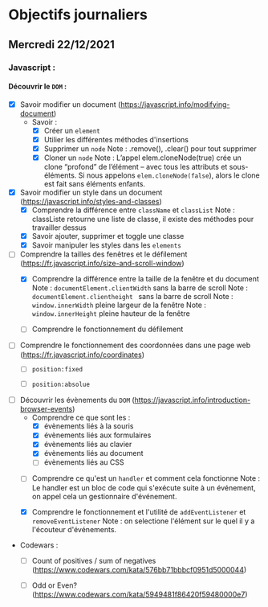 # Objectifs journaliers

## Mercredi 22/12/2021


### Javascript :

#### Découvrir le `DOM` :

* [X] Savoir modifier un document (https://javascript.info/modifying-document)
  * Savoir :
    * [X] Créer un `element`
    * [X] Utilier les différentes méthodes d'insertions
    * [X] Supprimer un `node` Note : .remove(), .clear() pour     tout supprimer
    * [X] Cloner un `node` Note : L’appel elem.cloneNode(true) crée un clone “profond” de l’élément – avec tous les attributs et sous-éléments. Si nous appelons `elem.cloneNode(false`), alors le clone est fait sans éléments enfants.

* [X] Savoir modifier un style dans un document (https://javascript.info/styles-and-classes)
  * [X] Comprendre la différence entre `className` et `classList`
    Note : classListe retourne une liste de classe, il existe 
    des méthodes pour travailler dessus
  * [X] Savoir ajouter, supprimer et toggle une classe
  * [X] Savoir manipuler les styles dans les `elements`

* [ ] Comprendre la tailles des fenêtres et le défilement (https://fr.javascript.info/size-and-scroll-window)
  * [X] Comprendre la différence entre la taille de la fenêtre et du document
  Note : `documentElement.clientWidth` sans la barre de scroll
  Note : `documentElement.clientheight ` sans la barre de scroll
  Note : `window.innerWidth` pleine largeur de la fenêtre
  Note : `window.innerHeight` pleine hauteur de la fenêtre
  * [ ] Comprendre le fonctionnement du défilement


* [ ] Comprendre le fonctionnement des coordonnées dans une page web (https://fr.javascript.info/coordinates)
  * [ ] `position:fixed`
  * [ ] `position:absolue`


* [ ] Découvrir les évènements du `DOM` (https://javascript.info/introduction-browser-events)
  * Comprendre ce que sont les : 
    * [X] évènements liés à la souris
    * [X] évènements liés aux formulaires
    * [X] évènements liés au clavier
    * [X] évènements liés au document
    * [ ] évènements liés au CSS
  * [ ] Comprendre ce qu'est un `handler` et comment cela fonctionne
  Note : Le handler est un bloc de code qui s'exécute suite à
  un événement, on appel cela un gestionnaire d'événement.
  * [X] Comprendre le fonctionnement et l'utilité de `addEventListener` et `removeEventListener`
  Note : on selectione l'élément sur le quel il y a l'écouteur
  d'événements.


* Codewars :
  * [ ] Count of positives / sum of negatives (https://www.codewars.com/kata/576bb71bbbcf0951d5000044)
  * [ ] Odd or Even? (https://www.codewars.com/kata/5949481f86420f59480000e7)



